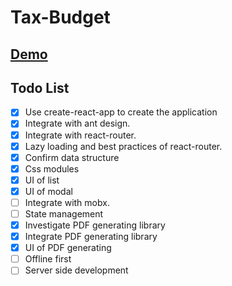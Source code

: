 # Tax-Budget

## [Demo](https://ericwang.netlify.com/invoices)

## Todo List

- [x] Use create-react-app to create the application
- [x] Integrate with ant design.
- [x] Integrate with react-router.
- [x] Lazy loading and best practices of react-router.
- [x] Confirm data structure
- [x] Css modules
- [x] UI of list
- [x] UI of modal
- [ ] Integrate with mobx.
- [ ] State management
- [x] Investigate PDF generating library
- [x] Integrate PDF generating library
- [x] UI of PDF generating
- [ ] Offline first
- [ ] Server side development

